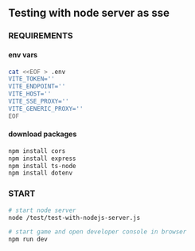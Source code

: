 ## Testing with node server as sse

### REQUIREMENTS

#### env vars
```bash
cat <<EOF > .env
VITE_TOKEN=''
VITE_ENDPOINT=''
VITE_HOST=''
VITE_SSE_PROXY=''
VITE_GENERIC_PROXY=''
EOF
```

#### download packages

```bash
npm install cors
npm install express
npm install ts-node
npm install dotenv
```

### START

```bash
# start node server
node /test/test-with-nodejs-server.js
```

```bash
# start game and open developer console in browser
npm run dev
```